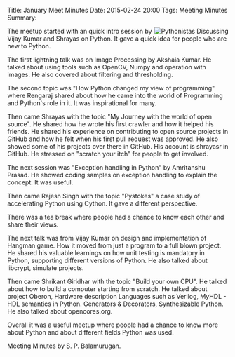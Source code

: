 Title: January Meet Minutes
Date: 2015-02-24 20:00
Tags: Meeting Minutes
Summary: <img src="http://photos4.meetupstatic.com/photos/event/3/b/f/7/global_433875351.jpeg" alt=""/> <img src="http://photos1.meetupstatic.com/photos/event/3/9/3/0/global_433874640.jpeg" alt=""/> <img src="http://photos3.meetupstatic.com/photos/event/3/2/0/2/global_433872802.jpeg" alt=""/>

<a
href="http://photos1.meetupstatic.com/photos/event/3/b/f/7/highres_433875351.jpeg"><img
src="http://photos1.meetupstatic.com/photos/event/3/b/f/7/event_433875351.jpeg"
alt="Pythonistas Discussing" style="float: right"/></a>

The meetup started with an quick intro session by Vijay Kumar and
Shrayas on Python. It gave a quick idea for people who are new to
Python.

The first lightning talk was on Image Processing by Akshaia Kumar. He
talked about using tools such as OpenCV, Numpy and operation with
images. He also covered about filtering and thresholding.

The second topic was "How Python changed my view of programming" where
Rengaraj shared about how he came into the world of Programming and
Python's role in it. It was inspirational for many.

Then came Shrayas with the topic "My Journey with the world of open
source". He shared how he wrote his first crawler and how it helped
his friends. He shared his experience on contributing to open source
projects in GitHub and how he felt when his first pull request was
approved. He also showed some of his projects over there in
GitHub. His account is shrayasr in GitHub. He stressed on "scratch
your itch" for people to get involved.

The next session was "Exception handling in Python" by Amritanshu
Prasad. He showed coding samples on exception handling to explain the
concept. It was useful.

Then came Rajesh Singh with the topic "Pystokes" a case study of
accelerating Python using Cython. It gave a different perspective.

There was a tea break where people had a chance to know each other and
share their views.

The next talk was from Vijay Kumar on design and implementation of
Hangman game. How it moved from just a program to a full blown
project. He shared his valuable learnings on how unit testing is
mandatory in Python, supporting different versions of Python. He also
talked about libcrypt, simulate projects.

Then came Shrikant Giridhar with the topic "Build your own CPU". He
talked about how to build a computer starting from scratch. He talked
about project Oberon, Hardware description Languages such as Verilog,
MyHDL - HDL semantics in Python. Generators & Decorators,
Synthesizable Python. He also talked about opencores.org.

Overall it was a useful meetup where people had a chance to know more
about Python and about different fields Python was used.

Meeting Minutes by S. P. Balamurugan.
